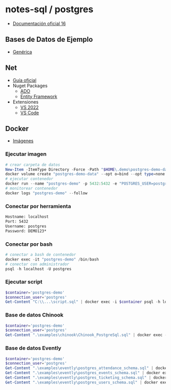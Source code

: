 # notes-sql / postgres

- [Documentación oficial 16](https://www.postgresql.org/docs/16/index.html)

## Bases de Datos de Ejemplo

- [Genérica](https://github.com/lerocha/chinook-database)

## Net

- [Guía oficial](https://www.npgsql.org)
- Nuget Packages
  - [ADO](https://www.nuget.org/packages/Npgsql)
  - [Entity Framework](https://www.nuget.org/packages/Npgsql.EntityFrameworkCore.PostgreSQL)
- Extensiones
  - [VS 2022](https://marketplace.visualstudio.com/items?itemName=RojanskyS.NpgsqlPostgreSQLIntegration)
  - [VS Code](https://marketplace.visualstudio.com/items?itemName=ckolkman.vscode-postgres)

## Docker

- [Imágenes](https://hub.docker.com/_/postgres)

### Ejecutar imagen

```powershell
# crear carpeta de datos
New-Item -ItemType Directory -Force -Path "$HOME\.demo\postgres-demo-data"
docker volume create "postgres-demo-data" --opt o=bind --opt type=none --opt device="$HOME\.demo\postgres-demo-data"
# ejecutar contenedor
docker run --name "postgres-demo" -p 5432:5432 -e "POSTGRES_USER=postgres" -e "POSTGRES_PASSWORD=DEMO123*" -e "PGDATA=/var/lib/postgresql/data/pgdata" -v "postgres-demo-data:/var/lib/postgresql/data" -d "postgres:16.3"
# monitorear contenedor
docker logs "postgres-demo" --follow
```

### Conectar por herramienta

```txt
Hostname: localhost
Port: 5432
Username: postgres
Password: DEMO123*
```

### Conectar por bash

```powershell
# conectar a bash de contenedor
docker exec -it "postgres-demo" /bin/bash
# conectar con administrador
psql -h localhost -U postgres
```

### Ejecutar script

```powershell
$container='postgres-demo'
$connection_user='postgres'
Get-Content "C:\\...\script.sql" | docker exec -i $container psql -h localhost -U $connection_user
```

### Base de datos Chinook

```powershell
$container='postgres-demo'
$connection_user='postgres'
Get-Content ".\examples\chinook\Chinook_PostgreSql.sql" | docker exec -i $container psql -h localhost -U $connection_user
```

### Base de datos Evently

```powershell
$container='postgres-demo'
$connection_user='postgres'
Get-Content ".\examples\evently\postgres_attendance_schema.sql" | docker exec -i $container psql -h localhost -U $connection_user
Get-Content ".\examples\evently\postgres_events_schema.sql" | docker exec -i $container psql -h localhost -U $connection_user
Get-Content ".\examples\evently\postgres_ticketing_schema.sql" | docker exec -i $container psql -h localhost -U $connection_user
Get-Content ".\examples\evently\postgres_users_schema.sql" | docker exec -i $container psql -h localhost -U $connection_user
```
